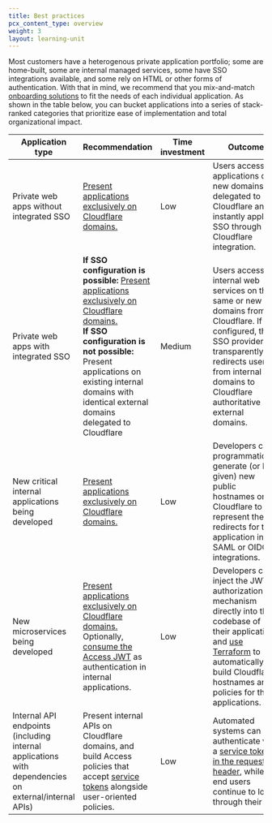 ```yaml
---
title: Best practices
pcx_content_type: overview
weight: 3
layout: learning-unit
---
```


Most customers have a heterogenous private application portfolio; some are home-built, some are internal managed services, some have SSO integrations available, and some rely on HTML or other forms of authentication. With that in mind, we recommend that you mix-and-match [onboarding solutions](/learning-paths/zero-trust-web-access/migrate-applications/integrated-sso/#potential-solutions) to fit the needs of each individual application. As shown in the table below, you can bucket applications into a series of stack-ranked categories that prioritize ease of implementation and total organizational impact.

| Application type | Recommendation | Time investment | Outcome |
| ---------------- | ---------------------- | --------------- | ------- |
| Private web apps without integrated SSO | [Present applications exclusively on Cloudflare domains.](#present-applications-exclusively-on-cloudflare-domains) | Low | Users access applications on new domains delegated to Cloudflare and instantly apply SSO through Cloudflare integration. |
| Private web apps with integrated SSO | **If SSO configuration is possible:** [Present applications exclusively on Cloudflare domains.](#present-applications-exclusively-on-cloudflare-domains) <br> **If SSO configuration is not possible:** Present applications on existing internal domains with identical external domains delegated to Cloudflare | Medium | Users access internal web services on the same or new domains from Cloudflare. If configured, the SSO provider transparently redirects users from internal domains to Cloudflare authoritative external domains. |
| New critical internal applications being developed | [Present applications exclusively on Cloudflare domains.](#present-applications-exclusively-on-cloudflare-domains) | Low | Developers can programmatically generate (or be given) new public hostnames on Cloudflare to represent the redirects for their application in SAML or OIDC integrations. |
| New microservices being developed | [Present applications exclusively on Cloudflare domains.](#present-applications-exclusively-on-cloudflare-domains) <br> Optionally, [consume the Access JWT](/learning-paths/zero-trust-web-access/migrate-applications/consume-jwt/#consume-the-cloudflare-jwt) as authentication in internal applications. | Low | Developers can inject the JWT authorization mechanism directly into the codebase of their application and [use Terraform](/learning-paths/zero-trust-web-access/terraform/) to automatically build Cloudflare hostnames and policies for their applications. |
| Internal API endpoints (including internal applications with dependencies on external/internal APIs) | Present internal APIs on Cloudflare domains, and build Access policies that accept [service tokens](/cloudflare-one/identity/service-tokens/) alongside user-oriented policies. | Low | Automated systems can authenticate via a [service token in the request header](/cloudflare-one/identity/service-tokens/#connect-your-service-to-access), while end users continue to login through their IdP. |
